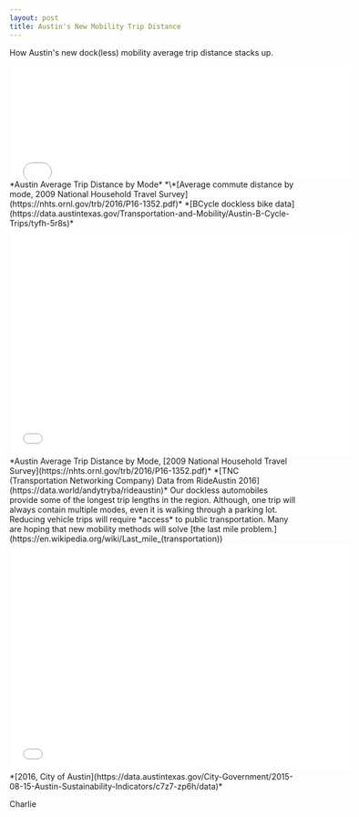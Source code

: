 ```yaml
---
layout: post
title: Austin's New Mobility Trip Distance
---
```

How Austin's new dock(less) mobility average trip distance stacks up.

<iframe width="600" height="200" frameborder="0" scrolling="no" src="//plot.ly/~charlie2343/18.embed"></iframe>
*Austin Average Trip Distance by Mode*  
*\*[Average commute distance by mode, 2009 National Household Travel Survey](https://nhts.ornl.gov/trb/2016/P16-1352.pdf)*  
*[BCycle dockless bike data](https://data.austintexas.gov/Transportation-and-Mobility/Austin-B-Cycle-Trips/tyfh-5r8s)*  

<iframe width="600" height="400" frameborder="0" scrolling="no" src="//plot.ly/~charlie2343/20.embed"></iframe>
*Austin Average Trip Distance by Mode, [2009 National Household Travel Survey](https://nhts.ornl.gov/trb/2016/P16-1352.pdf)*  
*[TNC (Transportation Networking Company) Data from RideAustin 2016](https://data.world/andytryba/rideaustin)*  
Our dockless automobiles provide some of the longest trip lengths in the region. Although, one trip will always contain multiple modes, even it is walking through a parking lot. Reducing vehicle trips will require *access* to public transportation. Many are hoping that new mobility methods will solve [the last mile problem.](https://en.wikipedia.org/wiki/Last_mile_(transportation))


<iframe width="600" height="400" frameborder="0" scrolling="no" src="//plot.ly/~charlie2343/22.embed"></iframe>
*[2016, City of Austin](https://data.austintexas.gov/City-Government/2015-08-15-Austin-Sustainability-Indicators/c7z7-zp6h/data)*



Charlie